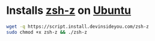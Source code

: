 # Installs [zsh-z](https://github.com/agkozak/zsh-z) on [Ubuntu](https://www.ubuntu.com/)

```bash
wget -q https://script.install.devinsideyou.com/zsh-z
sudo chmod +x zsh-z && ./zsh-z
```

